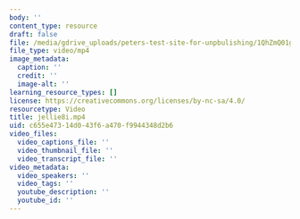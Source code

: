 ```yaml
---
body: ''
content_type: resource
draft: false
file: /media/gdrive_uploads/peters-test-site-for-unpbulishing/1QhZmQ01g4Afkrk9rCJNGuP7t_FBjdu5u/jellie8i.mp4
file_type: video/mp4
image_metadata:
  caption: ''
  credit: ''
  image-alt: ''
learning_resource_types: []
license: https://creativecommons.org/licenses/by-nc-sa/4.0/
resourcetype: Video
title: jellie8i.mp4
uid: c655e473-14d0-43f6-a470-f9944348d2b6
video_files:
  video_captions_file: ''
  video_thumbnail_file: ''
  video_transcript_file: ''
video_metadata:
  video_speakers: ''
  video_tags: ''
  youtube_description: ''
  youtube_id: ''
---
```

